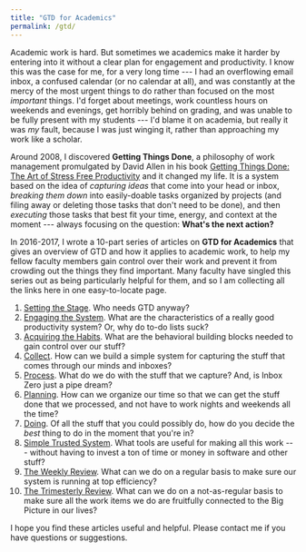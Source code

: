 ```yaml
---
title: "GTD for Academics"
permalink: /gtd/
---
```


Academic work is hard. But sometimes we academics make it harder by entering into it without a clear plan for engagement and productivity. I know this was the case for me, for a very long time --- I had an overflowing email inbox, a confused calendar (or no calendar at all), and was constantly at the mercy of the most urgent things to do rather than focused on the most _important_ things. I'd forget about meetings, work countless hours on weekends and evenings, get horribly behind on grading, and was unable to be fully present with my students --- I'd blame it on academia, but really it was _my_ fault, because I was just winging it, rather than approaching my work like a scholar. 

Around 2008, I discovered **Getting Things Done**, a philosophy of work management promulgated by David Allen in his book [Getting Things Done: The Art of Stress Free Productivity](http://a.co/4plWLsl) and it changed my life. It is a system based on the idea of *capturing ideas* that come into your head or inbox, *breaking them down* into easily-doable tasks organized by projects (and filing away or deleting those tasks that don't need to be done), and then *executing* those tasks that best fit your time, energy, and context at the moment --- always focusing on the question: **What's the next action?** 

In 2016-2017, I wrote a 10-part series of articles on **GTD for Academics** that gives an overview of GTD and how it applies to academic work, to help my fellow faculty members gain control over their work and prevent it from crowding out the things they find important. Many faculty have singled this series out as being particularly helpful for them, and so I am collecting all the links here in one easy-to-locate page. 

1. [Setting the Stage](http://rtalbert.org/blog/2016/gtd-for-academics-setting-stage). Who needs GTD anyway? 
2. [Engaging the System](http://rtalbert.org/blog/2016/gtd-for-academics-engaging-system). What are the characteristics of a really good productivity system? Or, why do to-do lists suck? 
3. [Acquiring the Habits](http://rtalbert.org/gtd-for-academics-acquiring-the-habits/). What are the behavioral building blocks needed to gain control over our stuff? 
4. [Collect](http://rtalbert.org/gtd-for-academics-acquiring-the-habits/). How can we build a simple system for capturing the stuff that comes through our minds and inboxes? 
5. [Process](http://rtalbert.org/gtd-for-academics-process/). What do we do with the stuff that we capture? And, is Inbox Zero just a pipe dream? 
6. [Planning](http://rtalbert.org/gtd-for-academics-plan/). How can we organize our time so that we can get the stuff done that we processed, and not have to work nights and weekends all the time? 
7. [Doing](http://rtalbert.org/gtd-for-academics-do/). Of all the stuff that you could possibly do, how do you decide the _best_ thing to do in the moment that you're in? 
8. [Simple Trusted System](http://rtalbert.org/gtd-for-academics-simple-trusted-system/). What tools are useful for making all this work --- without having to invest a ton of time or money in software and other stuff? 
9. [The Weekly Review](http://rtalbert.org/gtd-for-academics-weekly-review/). What can we do on a regular basis to make sure our system is running at top efficiency? 
10. [The Trimesterly Review](http://rtalbert.org/trimesterly-review/). What can we do on a not-as-regular basis to make sure all the work items we do are fruitfully connected to the Big Picture in our lives? 

I hope you find these articles useful and helpful. Please contact me if you have questions or suggestions. 
